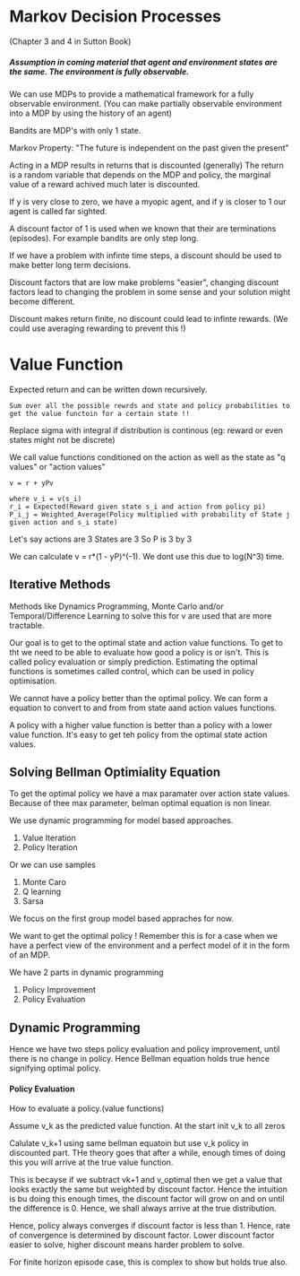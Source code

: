 # Markov Decision Processes
(Chapter 3 and 4 in Sutton Book)

##### Assumption in coming material that agent and environment states are the same. The environment is fully observable.
We can use MDPs to provide a mathematical framework for a fully observable environment. (You can make partially observable environment into a MDP by using the history of an agent)

Bandits are MDP's with only 1 state.

Markov Property: "The future is independent on the past given the present"

Acting in a MDP results in returns that is discounted (generally)
The return is a random variable that depends on the MDP and policy, the marginal value of a reward achived much later is discounted.

If y is very close to zero, we have a myopic agent, and if y is closer to 1 our agent is called far sighted.

A discount factor of 1 is used when we known that their are terminations (episodes). For example bandits are only  step long.

If we have a problem with infinte time steps, a discount should be used to make better long term decisions.

Discount factors that are low make problems "easier", changing discount factors lead to changing the problem in some sense and your solution might become different.

Discount makes return finite, no discount could lead to infinte rewards. (We could use averaging rewarding to prevent this !)

# Value Function

Expected return and can be written down recursively.
```
Sum over all the possible rewrds and state and policy probabilities to get the value functoin for a certain state !!
```
Replace sigma with integral if distribution is continous (eg: reward or even states might not be discrete)

We call value functions conditioned on the action as well as the state as "q values" or  "action values"

```
v = r + yPv

where v_i = v(s_i)
r_i = Expected(Reward given state s_i and action from policy pi)
P_i_j = Weighted_Average(Policy multiplied with probability of State j given action and s_i state)

```

Let's say actions are 3
States are 3
So P is 3 by 3

We can calculate v = r*(1 - yP)^(-1). We dont use this due to log(N^3) time.

## Iterative Methods

Methods like Dynamics Programming, Monte Carlo and/or Temporal/Difference Learning to solve this for v are used that are more tractable.

Our goal is to get to the optimal state and action value functions. To get to tht we need to be able to evaluate how good a policy is or isn't.  This is called policy evaluation or simply prediction. Estimating the optimal functions is sometimes called control, which can be used in policy optimisation.

We cannot have a policy better than the optimal policy. We can form a equation to convert to and from from state aand action values functions.

A policy with a higher value function is better than a policy with a lower value function. It's easy to get teh policy from the optimal state action values. 

## Solving Bellman Optimiality Equation
To get the optimal policy we have a max paramater over action state values.
Because of thee max parameter, belman optimal equation is non linear. 

We use dynamic programming for model based approaches.
1. Value Iteration
2. Policy Iteration

Or we can use samples
1. Monte Caro
2. Q learning
3. Sarsa

We focus on the first group model based appraches for now.

We want to get the optimal policy ! Remember this is for a case when we have a perfect view of the environment and a perfect model of it in the form of an MDP.

We have 2 parts in dynamic programming

1. Policy Improvement
2. Policy Evaluation

## Dynamic Programming


Hence we have two steps policy evaluation and policy improvement, until there is no change in policy. Hence Bellman equation holds true hence signifying optimal policy.

#### Policy Evaluation
How to evaluate a policy.(value functions)

Assume v_k as the predicted value function. At the start init v_k to all zeros

Calulate v_k+1 using same bellman equatoin but use v_k policy in discounted part.
THe theory goes that after a while, enough times of doing this you will arrive at the true value function.

This is becayse if we subtract vk+1 and v_optimal then we get a value that looks exactly the same but weighted by discount factor. Hence the intuition is bu doing this enough times, the discount factor will grow on and on until the difference is 0. Hence, we shall always arrive at the true distribution.

Hence, policy always converges if discount factor is less than 1. Hence, rate of convergence is determined by discount factor. Lower discount factor easier to solve, higher discount means harder problem to solve.

For finite horizon episode case, this is complex to show but holds true also.